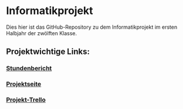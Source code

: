 # Informatikprojekt
Dies hier ist das GitHub-Repository zu dem Informatikprojekt im ersten Halbjahr der zwölften Klasse.

## Projektwichtige Links:

### [Stundenbericht](https://github.com/Felixzed/Informatikprojekt/blob/master/Stundenbericht.md)

### [Projektseite](https://github.com/Felixzed/Informatikprojekt/blob/master/Projektseite.md) 

### [Projekt-Trello](https://trello.com/b/FDvxKhjR/informatikprojekt-2020)

